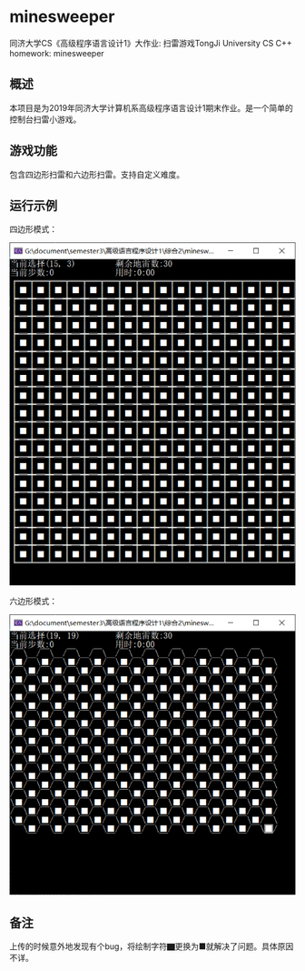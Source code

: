 # minesweeper
同济大学CS《高级程序语言设计1》大作业: 扫雷游戏TongJi University CS C++ homework: minesweeper
## 概述

本项目是为2019年同济大学计算机系高级程序语言设计1期末作业。是一个简单的控制台扫雷小游戏。

## 游戏功能

包含四边形扫雷和六边形扫雷。支持自定义难度。

## 运行示例

四边形模式：

![四边形模式](https://github.com/lingbai-kong/minesweeper/blob/main/example1.png)

六边形模式：

![六边形模式](https://github.com/lingbai-kong/minesweeper/blob/main/example2.png)

## 备注

上传的时候意外地发现有个bug，将绘制字符▇更换为■就解决了问题。具体原因不详。
